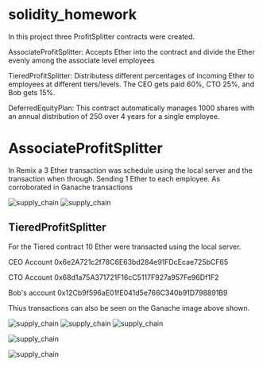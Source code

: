# solidity_homework

In this project three ProfitSplitter contracts were created.


AssociateProfitSplitter:  Accepts Ether into the contract and divide the Ether evenly among the associate level employees


TieredProfitSplitter: Distributess different percentages of incoming Ether to employees at different tiers/levels.  The CEO gets paid 60%, CTO 25%, and Bob gets 15%.


DeferredEquityPlan: This contract automatically manages 1000 shares with an annual distribution of 250 over 4 years for a single employee.

# AssociateProfitSplitter

In Remix a 3 Ether transaction was schedule using the local server and the transaction when through. Sending 1 Ether to each employee. As corroborated in Ganache transactions

![supply_chain](/images/f.png)
![supply_chain](/images/d.png)

## TieredProfitSplitter

For the Tiered contract 10 Ether were transacted using the local server. 

CEO Account 0x6e2A721c2f78C6E63bd284e91FDcEcae725bCF65

CTO Account 0x68d1a75A371721F16cC5117F927a957Fe96Df1F2

Bob's account 0x12Cb9f596aE01fE041d5e766C340b91D798891B9

Thius transactions can also be seen on the Ganache image above shown.

![supply_chain](/images/a.png)
![supply_chain](/images/b.png)
![supply_chain](/images/c.png)

![supply_chain](/images/e.png)

![supply_chain](/images/dist.png)

